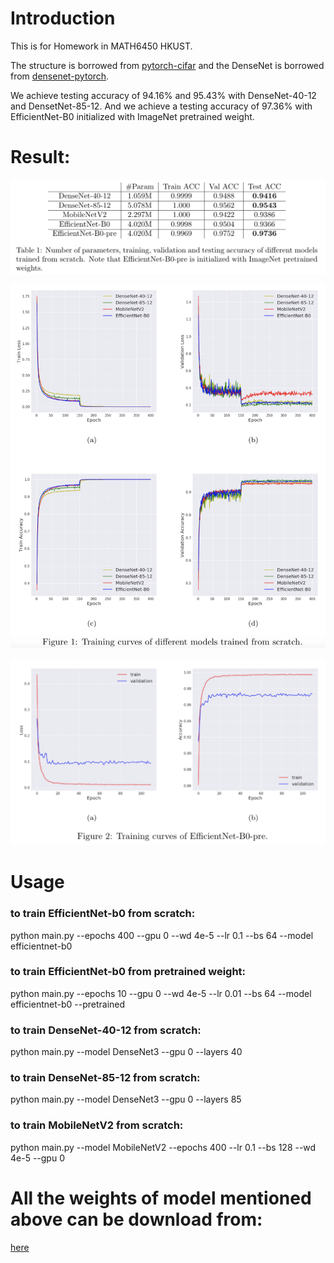 # Introduction
This is for Homework in MATH6450 HKUST.

The structure is borrowed from [pytorch-cifar](https://github.com/kuangliu/pytorch-cifar) and the DenseNet is borrowed from [densenet-pytorch](https://github.com/andreasveit/densenet-pytorch).

We achieve testing accuracy of 94.16% and 95.43% with DenseNet-40-12 and DensetNet-85-12. And we achieve a testing accuracy of 97.36% with EfficientNet-B0 initialized with ImageNet pretrained weight.

# Result:

![accuracy](https://github.com/ZhicongLiang/pytorch-cifar/blob/master/accuracy.png)

![training curve of model trained from scratch](https://github.com/ZhicongLiang/pytorch-cifar/blob/master/training_curves.png)

![training curve of model trained from pretrianed weight](https://github.com/ZhicongLiang/pytorch-cifar/blob/master/training_curves_2.png)

# Usage

### to train EfficientNet-b0 from scratch:

python main.py --epochs 400 --gpu 0 --wd 4e-5 --lr 0.1 --bs 64 --model efficientnet-b0

### to train EfficientNet-b0 from pretrained weight:

python main.py --epochs 10 --gpu 0 --wd 4e-5 --lr 0.01 --bs 64 --model efficientnet-b0 --pretrained

### to train DenseNet-40-12 from scratch:

python main.py --model DenseNet3 --gpu 0 --layers 40

### to train DenseNet-85-12 from scratch:

python main.py --model DenseNet3 --gpu 0 --layers 85


### to train MobileNetV2 from scratch:

python main.py --model MobileNetV2 --epochs 400 --lr 0.1 --bs 128 --wd 4e-5 --gpu 0

# All the weights of model mentioned above can be download from:

[here](https://hkustconnect-my.sharepoint.com/:f:/g/personal/zliangak_connect_ust_hk/EoAqUUtVc3lIuE5p7zOy7oQBylimjiy3OGAOLj1Z_TJhMQ?e=QQVfXY)



